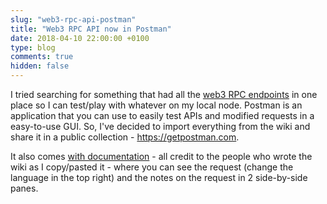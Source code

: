 ```yaml
---
slug: "web3-rpc-api-postman"
title: "Web3 RPC API now in Postman"
date: 2018-04-10 22:00:00 +0100
type: blog
comments: true
hidden: false
---
```


I tried searching for something that had all the [web3 RPC endpoints](https://github.com/ethereum/wiki/wiki/JSON-RPC#json-rpc-api) in one place so I can test/play with whatever on my local node. Postman is an application that you can use to easily test APIs and modified requests in a easy-to-use GUI. So, I've decided to import everything from the wiki and share it in a public collection - https://getpostman.com.

It also comes [with documentation](https://documenter.getpostman.com/view/4117254/ethereum-json-rpc/RVu7CT5J) - all credit to the people who wrote the wiki as I copy/pasted it - where you can see the request (change the language in the top right) and the notes on the request in 2 side-by-side panes.

<div class="postman-run-button"
data-postman-action="collection/import"
data-postman-var-1="b3dad9ed7bfce4d06f76"
data-postman-param="env%5BEthereum%20JSON-RPC%20Local%5D=W3sia2V5IjoiRU5WSVJPTk1FTlQiLCJ2YWx1ZSI6ImxvY2FsaG9zdDo4NTQ1LyIsImRlc2NyaXB0aW9uIjoiIiwidHlwZSI6InRleHQiLCJlbmFibGVkIjp0cnVlfV0="></div>
<script type="text/javascript">
  (function (p,o,s,t,m,a,n) {
    !p[s] && (p[s] = function () { (p[t] || (p[t] = [])).push(arguments); });
    !o.getElementById(s+t) && o.getElementsByTagName("head")[0].appendChild((
      (n = o.createElement("script")),
      (n.id = s+t), (n.async = 1), (n.src = m), n
    ));
  }(window, document, "_pm", "PostmanRunObject", "https://run.pstmn.io/button.js"));
</script>